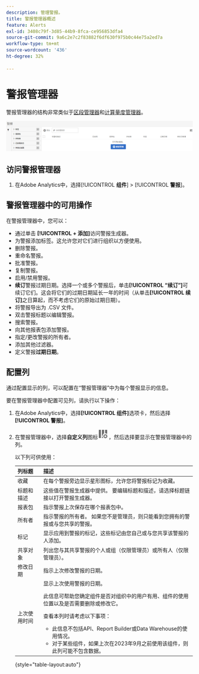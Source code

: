 ```yaml
---
description: 管理警报。
title: 警报管理器概述
feature: Alerts
exl-id: 3408c79f-3d85-44b9-8fca-ce956853dfa4
source-git-commit: 9a6c2e7c2f83882f6df630f975b0c44e75a2ed7a
workflow-type: tm+mt
source-wordcount: '436'
ht-degree: 32%

---
```


# 警报管理器

警报管理器的结构非常类似于[区段管理器](https://experienceleague.adobe.com/docs/analytics/components/segmentation/segmentation-workflow/seg-manage.html?lang=zh-Hans)和[计算量度管理器](https://experienceleague.adobe.com/docs/analytics/components/calculated-metrics/calcmetric-workflow/cm-manager.html?lang=zh-Hans)。

![](assets/alert-manager.png)

## 访问警报管理器

1. 在Adobe Analytics中，选择&#x200B;[!UICONTROL **组件**] > [!UICONTROL **警报**]。

## 警报管理器中的可用操作

在警报管理器中，您可以：

* 通过单击 **[!UICONTROL + 添加]**&#x200B;访问警报生成器。
* 为警报添加标签。这允许您对它们进行组织以方便使用。
* 删除警报。
* 重命名警报。
* 批准警报。
* 复制警报。
* 启用/禁用警报。
* **续订**&#x200B;警报过期日期。选择一个或多个警报后，单击&#x200B;**[!UICONTROL “续订”]**&#x200B;可续订它们。这会将它们的过期日期延长一年的时间（从单击&#x200B;**[!UICONTROL 续订]**&#x200B;之日算起，而不考虑它们的原始过期日期）。
* 将警报导出为 .CSV 文件。
* 双击警报标题以编辑警报。
* 搜索警报。
* 向其他报表包添加警报。
* 指定/更改警报的所有者。
* 添加其他过滤器。
* 定义警报&#x200B;**过期日期**。

## 配置列

通过配置显示的列，可以配置在“警报管理器”中为每个警报显示的信息。

要在警报管理器中配置可见列，请执行以下操作：

1. 在Adobe Analytics中，选择&#x200B;**[!UICONTROL 组件]**&#x200B;选项卡，然后选择&#x200B;**[!UICONTROL 警报]**。

1. 在警报管理器中，选择&#x200B;**自定义列**&#x200B;图标![自定义列图标](assets/customize-columns-icon.png)，然后选择要显示在警报管理器中的列。

   以下列可供使用：

   | 列标题 | 描述 |
   |---|---|
   | 收藏 | 在每个警报旁边显示星形图标，允许您将警报标记为收藏。<!-- For more information, see [Mark calculated metrics as favorites](/help/components/c-calcmetrics/c-workflow/cm-workflow/cm-favorite.md). --> |
   | 标题和描述 | 这些值在警报生成器中提供。 要编辑标题和描述，请选择标题链接以打开警报生成器。 |
   | 报表包 | 指示警报上次保存在哪个报表包中。 |
   | 所有者 | 指示警报的所有者。 如果您不是管理员，则只能看到您拥有的警报或与您共享的警报。 |
   | 标记 | 显示应用到警报的标记，这些标记由您自己或与您共享该警报的人添加。 |
   | 共享对象 | 列出您与其共享警报的个人或组（仅限管理员）或所有人（仅限管理员）。 |
   | 修改日期 | 指示上次修改警报的日期。 |
   | 上次使用时间 | 显示上次使用警报的日期。 <p>此信息可帮助您确定组件是否对组织中的用户有用、组件的使用位置以及是否需要删除或修改它。</p><p>查看本列时请考虑以下事项：</p><ul><li>此信息不包括API、Report Builder或Data Warehouse的使用情况。</li><li>对于某些组件，如果上次在2023年9月之前使用该组件，则此列可能不包含数据。</li></ul> |

   {style="table-layout:auto"}
